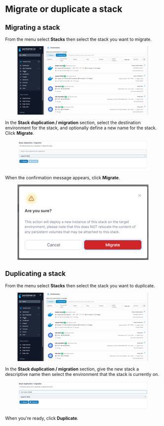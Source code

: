 # Migrate or duplicate a stack

## Migrating a stack

From the menu select **Stacks** then select the stack you want to migrate.

<figure><img src="../../../.gitbook/assets/2.15-docker_inspect_stack.gif" alt=""><figcaption></figcaption></figure>

In the **Stack duplication / migration** section, select the destination environment for the stack, and optionally define a new name for the stack. Click **Migrate**.

<figure><img src="../../../.gitbook/assets/2.15-docker_stack_migration.png" alt=""><figcaption></figcaption></figure>

When the confirmation message appears, click **Migrate**.

<figure><img src="../../../.gitbook/assets/2.15-stack-migrate-confirm.png" alt=""><figcaption></figcaption></figure>

## Duplicating a stack

From the menu select **Stacks** then select the stack you want to duplicate.

<figure><img src="../../../.gitbook/assets/2.15-docker_inspect_stack.gif" alt=""><figcaption></figcaption></figure>

In the **Stack duplication / migration** section, give the new stack a descriptive name then select the environment that the stack is currently on.

<figure><img src="../../../.gitbook/assets/2.15-docker_stack_duplication.png" alt=""><figcaption></figcaption></figure>

When you're ready, click **Duplicate**.

